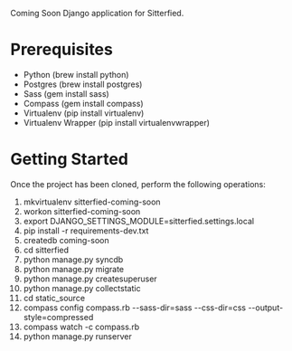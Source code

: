 Coming Soon Django application for Sitterfied.

Prerequisites
===
* Python (brew install python)
* Postgres (brew install postgres)
* Sass (gem install sass)
* Compass (gem install compass)
* Virtualenv (pip install virtualenv)
* Virtualenv Wrapper (pip install virtualenvwrapper)

Getting Started
===

Once the project has been cloned, perform the following operations:

1. mkvirtualenv sitterfied-coming-soon
1. workon sitterfied-coming-soon
1. export DJANGO_SETTINGS_MODULE=sitterfied.settings.local
1. pip install -r requirements-dev.txt
1. createdb coming-soon
1. cd sitterfied
1. python manage.py syncdb
1. python manage.py migrate
1. python manage.py createsuperuser
1. python manage.py collectstatic
1. cd static_source
1. compass config compass.rb --sass-dir=sass --css-dir=css --output-style=compressed
1. compass watch -c compass.rb
1. python manage.py runserver